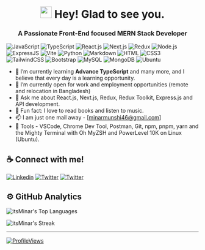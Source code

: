 <h1 align="center"><img src="https://emojis.slackmojis.com/emojis/images/1531849430/4246/blob-sunglasses.gif?1531849430" width="30"/> Hey! Glad to see you.</h1>
<h3 align="center">A Passionate Front-End focused MERN Stack Developer</h3>

![JavaScript](https://img.shields.io/badge/JavaScript-F7DF1E?style=square&logo=javascript&logoColor=black)
![TypeScript](https://img.shields.io/badge/TypeScript-007ACC?style=square&logo=typescript&logoColor=white)
![React.js](https://img.shields.io/badge/React.js-0081CB?style=square&logo=react&logoColor=61DAFB)
![Next.js](https://img.shields.io/badge/Next.js-black?style=square&logo=next.js&logoColor=white)
![Redux](https://img.shields.io/badge/Redux-purple?style=square&logo=redux&logoColor=white)
![Node.js](https://img.shields.io/badge/Node.js-43853D?style=square&logo=node.js&logoColor=white)
![ExpressJS](https://img.shields.io/badge/Express.js-404D59?style=square&logo=express&logoColor=white)
![Vite](https://img.shields.io/badge/Vite-593D88?style=square&logo=vite&logoColor=white)
![Python](https://img.shields.io/badge/Python-3776AB?style=square&logo=python&logoColor=white)
![Markdown](https://img.shields.io/badge/Markdown-000000?style=square&logo=markdown&logoColor=white)
![HTML](https://img.shields.io/badge/HTML5-E34F26?style=square&logo=html5&logoColor=white)
![CSS3](https://img.shields.io/badge/CSS3-1572B6?style=square&logo=css3&logoColor=white)
![TailwindCSS](https://img.shields.io/badge/Tailwind_CSS-38B2AC?style=square&logo=tailwind-css&logoColor=white)
![Bootstrap](https://img.shields.io/badge/Bootstrap-563D7C?style=square&logo=bootstrap&logoColor=white)
![MySQL](https://img.shields.io/badge/MySQL-005C84?style=square&logo=mysql&logoColor=white)
![MongoDB](https://img.shields.io/badge/MongoDB-4EA94B?style=square&logo=mongodb&logoColor=white)
![Ubuntu](https://img.shields.io/badge/Ubuntu-orange?style=square&logo=ubuntu&logoColor=white)

- 🌱 I’m currently learning **Advance TypeScript** and many more, and I believe that every day is a learning opportunity.
- 👯 I’m currently open for work and employment opportunities (remote and relocation in Bangladesh)
- 💬 Ask me about React.js, Next.js, Redux, Redux Toolkit, Express.js and API development.
- :partying_face: Fun fact: I love to read books and listen to music.
- 📫 I am just one mail away - [minarmunshi46@gmail.com]
- :wrench: Tools - VSCode, Chrome Dev Tool, Postman, Git, npm, pnpm, yarn and the Mighty Terminal with Oh MyZSH and PowerLevel 10K on Linux (Ubuntu).

## ☕ Connect with me!

[![Linkedin](https://img.shields.io/badge/LinkedIn-0077B5?logo=linkedin&logoColor=white)](https://www.linkedin.com/in/itsMinar)
[![Twitter](https://img.shields.io/badge/Twitter-black?logo=x&logoColor=white)](https://x.com/its_Minar)
[![Twitter](https://img.shields.io/badge/Facebook-1877F2?logo=facebook&logoColor=white)](https://facebook.com/itsMinar)

## ⚙️&nbsp;GitHub Analytics

![itsMinar's Top Languages](https://github-readme-stats.vercel.app/api/top-langs/?username=itsMinar&theme=dracula&show_icons=true&hide_border=true&layout=compact)

![itsMinar's Streak](https://github-readme-streak-stats.herokuapp.com/?user=itsMinar&theme=dracula&hide_border=true)

---

[![ProfileViews](https://visitcount.itsvg.in/api?id=itsMinar&icon=0&color=0)](https://visitcount.itsvg.in)
